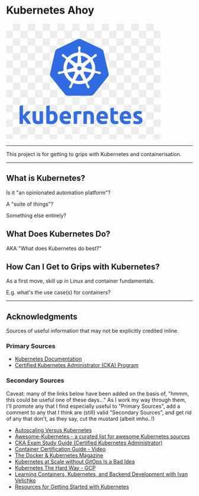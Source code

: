 # Kubernetes Ahoy

![Kubernetes logo](kubernetes-logo.jpg)

----

This project is for getting to grips with Kubernetes and containerisation.

----

## What is Kubernetes?  

Is it "an opinionated automation platform"?  

A "suite of things"?

Something else entirely?

## What Does Kubernetes Do?  

AKA "What does Kubernetes do best?"

## How Can I Get to Grips with Kubernetes?  

As a first move, skill up in Linux and container fundamentals.

E.g. what's the use case(s) for containers?

----

## Acknowledgments

Sources of useful information that may not be explicitly credited inline.

### Primary Sources

- [Kubernetes Documentation](https://kubernetes.io/docs/home/)
- [Certified Kubernetes Administrator (CKA) Program](https://www.cncf.io/certification/cka/)

### Secondary Sources

Caveat: many of the links below have been added on the basis of, "hmmm, this could be useful one of these days..."  As I work my way through them, I'll promote any that I find especially useful to "Primary Sources", add a comment to any that I think are (still) valid "Secondary Sources", and get rid of any that don't, as they say, cut the mustard (albeit imho..!)

- [Autoscaling Versus Kubernetes](https://www.reddit.com/r/devops/comments/vlahs6/autoscaling_vs_kubernetes/?sort=new)
- [Awesome-Kubernetes - a curated list for awesome Kubernetes sources](https://github.com/ramitsurana/awesome-kubernetes)
- [CKA Exam Study Guide (Certified Kubernetes Administrator)](https://net-runner.io/cka-exam-study-guide-certified-kubernetes-administrator/)
- [Container Certification Guide - Video](https://www.youtube.com/watch?v=CO0e5lrPuC8)
- [The Docker & Kubernetes Magazine](https://flipboard.com/@dwahlin/the-docker-kubernetes-magazine-vp93fvnrz)
- [Kubernetes at Scale without GitOps Is a Bad Idea](https://thenewstack.io/kubernetes-at-scale-without-gitops-is-a-bad-idea/)
- [Kubernetes The Hard Way - GCP](https://github.com/kelseyhightower/kubernetes-the-hard-way)
- [Learning Containers, Kubernetes, and Backend Development with Ivan Velichko](https://iximiuz.com/en/)
- [Resources for Getting Started with Kubernetes](https://vsupalov.com/getting-started-with-kubernetes/)
